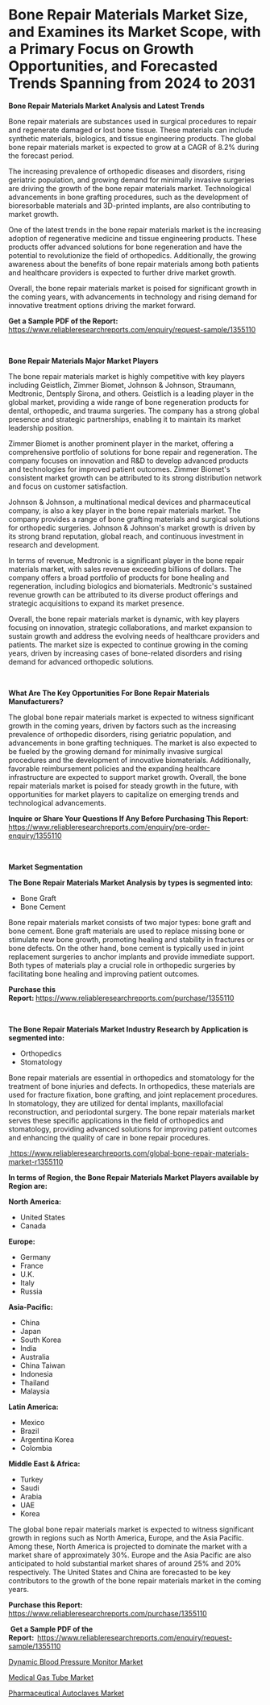 <p><h1>Bone Repair Materials Market Size, and Examines its Market Scope, with a Primary Focus on Growth Opportunities, and Forecasted Trends Spanning from 2024 to 2031</h1></p><p><strong>Bone Repair Materials Market Analysis and Latest Trends</strong></p>
<p><p>Bone repair materials are substances used in surgical procedures to repair and regenerate damaged or lost bone tissue. These materials can include synthetic materials, biologics, and tissue engineering products. The global bone repair materials market is expected to grow at a CAGR of 8.2% during the forecast period.</p><p>The increasing prevalence of orthopedic diseases and disorders, rising geriatric population, and growing demand for minimally invasive surgeries are driving the growth of the bone repair materials market. Technological advancements in bone grafting procedures, such as the development of bioresorbable materials and 3D-printed implants, are also contributing to market growth.</p><p>One of the latest trends in the bone repair materials market is the increasing adoption of regenerative medicine and tissue engineering products. These products offer advanced solutions for bone regeneration and have the potential to revolutionize the field of orthopedics. Additionally, the growing awareness about the benefits of bone repair materials among both patients and healthcare providers is expected to further drive market growth.</p><p>Overall, the bone repair materials market is poised for significant growth in the coming years, with advancements in technology and rising demand for innovative treatment options driving the market forward.</p></p>
<p><strong>Get a Sample PDF of the Report:&nbsp;</strong> <a href="https://www.reliableresearchreports.com/enquiry/request-sample/1355110">https://www.reliableresearchreports.com/enquiry/request-sample/1355110</a></p>
<p>&nbsp;</p>
<p><strong>Bone Repair Materials Major Market Players</strong></p>
<p><p>The bone repair materials market is highly competitive with key players including Geistlich, Zimmer Biomet, Johnson & Johnson, Straumann, Medtronic, Dentsply Sirona, and others. Geistlich is a leading player in the global market, providing a wide range of bone regeneration products for dental, orthopedic, and trauma surgeries. The company has a strong global presence and strategic partnerships, enabling it to maintain its market leadership position.</p><p>Zimmer Biomet is another prominent player in the market, offering a comprehensive portfolio of solutions for bone repair and regeneration. The company focuses on innovation and R&D to develop advanced products and technologies for improved patient outcomes. Zimmer Biomet's consistent market growth can be attributed to its strong distribution network and focus on customer satisfaction.</p><p>Johnson & Johnson, a multinational medical devices and pharmaceutical company, is also a key player in the bone repair materials market. The company provides a range of bone grafting materials and surgical solutions for orthopedic surgeries. Johnson & Johnson's market growth is driven by its strong brand reputation, global reach, and continuous investment in research and development.</p><p>In terms of revenue, Medtronic is a significant player in the bone repair materials market, with sales revenue exceeding billions of dollars. The company offers a broad portfolio of products for bone healing and regeneration, including biologics and biomaterials. Medtronic's sustained revenue growth can be attributed to its diverse product offerings and strategic acquisitions to expand its market presence.</p><p>Overall, the bone repair materials market is dynamic, with key players focusing on innovation, strategic collaborations, and market expansion to sustain growth and address the evolving needs of healthcare providers and patients. The market size is expected to continue growing in the coming years, driven by increasing cases of bone-related disorders and rising demand for advanced orthopedic solutions.</p></p>
<p>&nbsp;</p>
<p><strong>What Are The Key Opportunities For Bone Repair Materials Manufacturers?</strong></p>
<p><p>The global bone repair materials market is expected to witness significant growth in the coming years, driven by factors such as the increasing prevalence of orthopedic disorders, rising geriatric population, and advancements in bone grafting techniques. The market is also expected to be fueled by the growing demand for minimally invasive surgical procedures and the development of innovative biomaterials. Additionally, favorable reimbursement policies and the expanding healthcare infrastructure are expected to support market growth. Overall, the bone repair materials market is poised for steady growth in the future, with opportunities for market players to capitalize on emerging trends and technological advancements.</p></p>
<p><strong>Inquire or Share Your Questions If Any Before Purchasing This Report:</strong> <a href="https://www.reliableresearchreports.com/enquiry/pre-order-enquiry/1355110">https://www.reliableresearchreports.com/enquiry/pre-order-enquiry/1355110</a></p>
<p>&nbsp;</p>
<p><strong>Market Segmentation</strong></p>
<p><strong>The Bone Repair Materials Market Analysis by types is segmented into:</strong></p>
<p><ul><li>Bone Graft</li><li>Bone Cement</li></ul></p>
<p><p>Bone repair materials market consists of two major types: bone graft and bone cement. Bone graft materials are used to replace missing bone or stimulate new bone growth, promoting healing and stability in fractures or bone defects. On the other hand, bone cement is typically used in joint replacement surgeries to anchor implants and provide immediate support. Both types of materials play a crucial role in orthopedic surgeries by facilitating bone healing and improving patient outcomes.</p></p>
<p><strong>Purchase this Report:&nbsp;</strong><a href="https://www.reliableresearchreports.com/purchase/1355110">https://www.reliableresearchreports.com/purchase/1355110</a></p>
<p>&nbsp;</p>
<p><strong>The Bone Repair Materials Market Industry Research by Application is segmented into:</strong></p>
<p><ul><li>Orthopedics</li><li>Stomatology</li></ul></p>
<p><p>Bone repair materials are essential in orthopedics and stomatology for the treatment of bone injuries and defects. In orthopedics, these materials are used for fracture fixation, bone grafting, and joint replacement procedures. In stomatology, they are utilized for dental implants, maxillofacial reconstruction, and periodontal surgery. The bone repair materials market serves these specific applications in the field of orthopedics and stomatology, providing advanced solutions for improving patient outcomes and enhancing the quality of care in bone repair procedures.</p></p>
<p><a href="https://www.reliableresearchreports.com/global-bone-repair-materials-market-r1355110">&nbsp;https://www.reliableresearchreports.com/global-bone-repair-materials-market-r1355110</a></p>
<p><strong>In terms of Region, the Bone Repair Materials Market Players available by Region are:</strong></p>
<p>
    <p> <strong> North America: </strong>
        <ul>
            <li>United States</li>
            <li>Canada</li>
        </ul>
        </p> 
    <p> <strong> Europe: </strong>
        <ul>
            <li>Germany</li>
            <li>France</li>
            <li>U.K.</li>
            <li>Italy</li>
            <li>Russia</li>
        </ul>
        </p> 
    <p> <strong> Asia-Pacific: </strong>
        <ul>
            <li>China</li>
            <li>Japan</li>
            <li>South Korea</li>
            <li>India</li>
            <li>Australia</li>
            <li>China Taiwan</li>
            <li>Indonesia</li>
            <li>Thailand</li>
            <li>Malaysia</li>
        </ul>
        </p> 
    <p> <strong> Latin America: </strong>
        <ul>
            <li>Mexico</li>
            <li>Brazil</li>
            <li>Argentina Korea</li>
            <li>Colombia</li>
        </ul>
        </p> 
    <p> <strong> Middle East & Africa: </strong>
        <ul>
            <li>Turkey</li>
            <li>Saudi</li>
            <li>Arabia</li>
            <li>UAE</li>
            <li>Korea</li>
        </ul>
    </p>
    </p>
<p><p>The global bone repair materials market is expected to witness significant growth in regions such as North America, Europe, and the Asia Pacific. Among these, North America is projected to dominate the market with a market share of approximately 30%. Europe and the Asia Pacific are also anticipated to hold substantial market shares of around 25% and 20% respectively. The United States and China are forecasted to be key contributors to the growth of the bone repair materials market in the coming years.</p></p>
<p><strong>Purchase this Report: </strong><a href="https://www.reliableresearchreports.com/purchase/1355110">https://www.reliableresearchreports.com/purchase/1355110</a></p>
<p>&nbsp;<strong>Get a Sample PDF of the Report:&nbsp;&nbsp;</strong><a href="https://www.reliableresearchreports.com/enquiry/request-sample/1355110">https://www.reliableresearchreports.com/enquiry/request-sample/1355110</a></p>
<p><strong></strong></p>
<p><p><a href="https://www.linkedin.com/pulse/dynamic-blood-pressure-monitor-market-comprehensive-assessment-nmxse?trackingId=1rsRa6zlHwke0v2OHIy71Q%3D%3D">Dynamic Blood Pressure Monitor Market</a></p><p><a href="https://www.linkedin.com/pulse/medical-gas-tube-market-report-reveals-latest-trends-growth-opportunities-npmef?trackingId=W%2Bbz1%2FiAweLjqz2Jocb6Jw%3D%3D">Medical Gas Tube Market</a></p><p><a href="https://www.linkedin.com/pulse/pharmaceutical-autoclaves-market-outlook-industry-overview-sthge?trackingId=8kYYNhiuqGValzMVw45WrA%3D%3D">Pharmaceutical Autoclaves Market</a></p></p>
